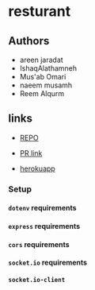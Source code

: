 # resturant

## Authors

* areen jaradat
* IshaqAlathamneh
* Mus'ab Omari
* naeem musamh
* Reem Alqurm

## links

- [REPO](https://github.com/IshaqAlathamneh/resturant)

- [PR link](https://github.com/IshaqAlathamneh/resturant/pulls)

- [herokuapp](https://elephant-project.herokuapp.com/)

### Setup

#### `dotenv` requirements

#### `express` requirements

#### `cors` requirements

#### `socket.io` requirements

#### `socket.io-client`
